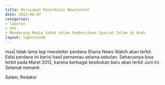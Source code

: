 ```yaml
---	
title: Persiapan Penerbitan Newsletter
date: 2012-06-07
categories:	
- laporan
- sms
- Mendorong Media Sehat dalam Pemberitaan Syariat Islam di Aceh
layout: laporancmb	
---	
```


msa| tidak lama lagi newsletter perdana Sharia News Watch akan terbit. Edisi perdana ini berisi hasil pemantau selama sebulan. Seharusnya bisa terbit pada Maret 2012, karena berbagai kesibukan baru akan terbit Juni ini. Selamat menanti. 

Salam, Redaksi
